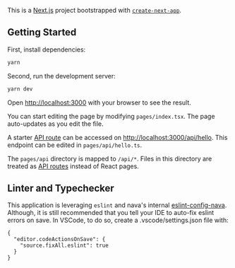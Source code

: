This is a [Next.js](https://nextjs.org/) project bootstrapped with [`create-next-app`](https://github.com/vercel/next.js/tree/canary/packages/create-next-app).

## Getting Started

First, install dependencies: 
```bash
yarn
```

Second, run the development server:

```bash
yarn dev
```

Open [http://localhost:3000](http://localhost:3000) with your browser to see the result.

You can start editing the page by modifying `pages/index.tsx`. The page auto-updates as you edit the file.

A starter [API route](https://nextjs.org/docs/api-routes/introduction) can be accessed on [http://localhost:3000/api/hello](http://localhost:3000/api/hello). This endpoint can be edited in `pages/api/hello.ts`.

The `pages/api` directory is mapped to `/api/*`. Files in this directory are treated as [API routes](https://nextjs.org/docs/api-routes/introduction) instead of React pages.

## Linter and Typechecker

This application is leveraging `eslint` and nava's internal [eslint-config-nava](https://github.com/navapbc/eslint-config-nava). Although, it is still recommended that you tell your IDE to auto-fix eslint errors on save. In VSCode, to do so, create a .vscode/settings.json file with:

```
{
  "editor.codeActionsOnSave": {
    "source.fixAll.eslint": true
  }
}
```